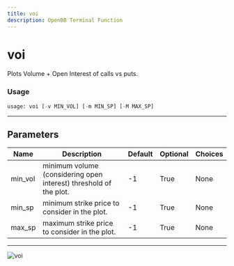 ```yaml
---
title: voi
description: OpenBB Terminal Function
---
```


# voi

Plots Volume + Open Interest of calls vs puts.

### Usage 
```python
usage: voi [-v MIN_VOL] [-m MIN_SP] [-M MAX_SP]
```

---
## Parameters

| Name | Description | Default | Optional | Choices |
| ---- | ----------- | ------- | -------- | ------- |
| min_vol | minimum volume (considering open interest) threshold of the plot. | -1 | True | None |
| min_sp | minimum strike price to consider in the plot. | -1 | True | None |
| max_sp | maximum strike price to consider in the plot. | -1 | True | None |


---
![voi](https://user-images.githubusercontent.com/46355364/154290408-ae5d50ff-74ea-4705-b8ea-e4eebc842bb6.png)

